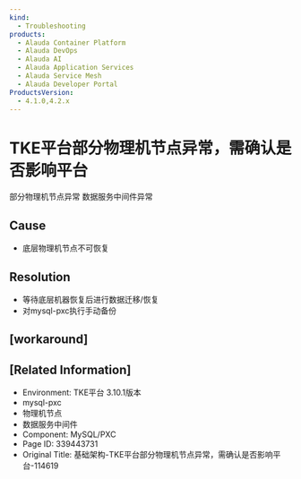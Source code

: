 ```yaml
---
kind:
  - Troubleshooting
products:
  - Alauda Container Platform
  - Alauda DevOps
  - Alauda AI
  - Alauda Application Services
  - Alauda Service Mesh
  - Alauda Developer Portal
ProductsVersion:
  - 4.1.0,4.2.x
---
```

<!-- A type of document that involves encountering a fault, diagnosing it, performing root cause analysis, and providing solutions. -->

# TKE平台部分物理机节点异常，需确认是否影响平台

部分物理机节点异常 数据服务中间件异常

## Cause
- 底层物理机节点不可恢复

## Resolution
- 等待底层机器恢复后进行数据迁移/恢复
- 对mysql-pxc执行手动备份

## [workaround]

## [Related Information]
- Environment: TKE平台 3.10.1版本
- mysql-pxc
- 物理机节点
- 数据服务中间件
- Component: MySQL/PXC
- Page ID: 339443731
- Original Title: 基础架构-TKE平台部分物理机节点异常，需确认是否影响平台-114619
